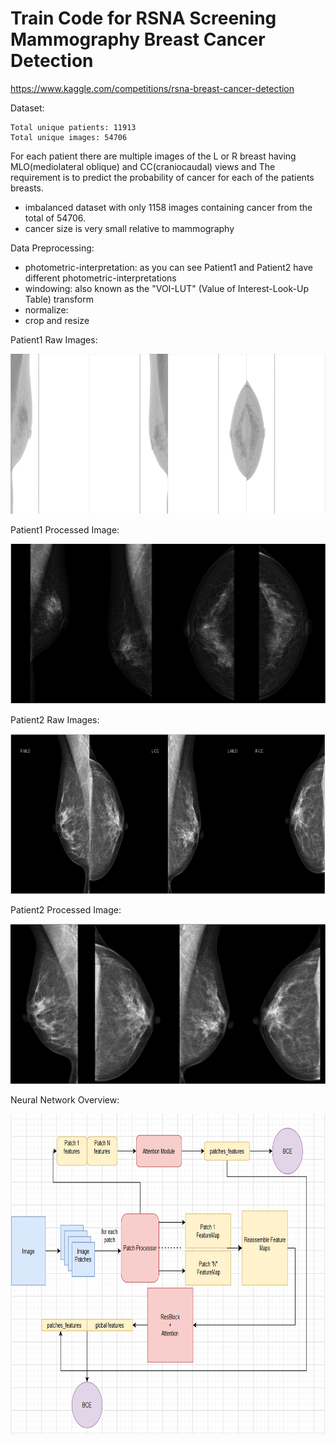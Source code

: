# Train Code for RSNA Screening Mammography Breast Cancer Detection

https://www.kaggle.com/competitions/rsna-breast-cancer-detection

Dataset:

    Total unique patients: 11913
    Total unique images: 54706

For each patient there are multiple images of the L or R breast having MLO(mediolateral oblique) and CC(craniocaudal) views and 
The requirement is to predict the probability of cancer for each of the patients breasts.

- imbalanced dataset with only 1158 images containing cancer from the total of 54706.
- cancer size is very small relative to mammography

Data Preprocessing:
 - photometric-interpretation: as you can see Patient1 and Patient2 have different photometric-interpretations
 - windowing: also known as the "VOI-LUT" (Value of Interest-Look-Up Table) transform
 - normalize:
 - crop and resize

Patient1 Raw Images:

<img height="256" src="resources/Patient1Raw.PNG" width="1024"/>

Patient1 Processed Image:

<img height="256" src="resources/Patient1Processed.PNG" width="1024"/>

Patient2 Raw Images:

<img height="256" src="resources/Patient2Raw.PNG" width="1024"/>

Patient2 Processed Image:

<img height="256" src="resources/Patient2Processed.PNG" width="1024"/>



Neural Network Overview:

<img height="512" src="resources/Network Architecture.PNG" width="1024"/>




